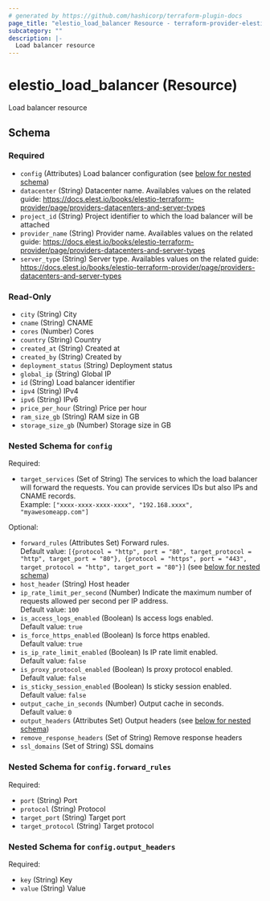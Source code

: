 ```yaml
---
# generated by https://github.com/hashicorp/terraform-plugin-docs
page_title: "elestio_load_balancer Resource - terraform-provider-elestio"
subcategory: ""
description: |-
  Load balancer resource
---
```


# elestio_load_balancer (Resource)

Load balancer resource



<!-- schema generated by tfplugindocs -->
## Schema

### Required

- `config` (Attributes) Load balancer configuration (see [below for nested schema](#nestedatt--config))
- `datacenter` (String) Datacenter name. Availables values on the related guide: https://docs.elest.io/books/elestio-terraform-provider/page/providers-datacenters-and-server-types
- `project_id` (String) Project identifier to which the load balancer will be attached
- `provider_name` (String) Provider name. Availables values on the related guide: https://docs.elest.io/books/elestio-terraform-provider/page/providers-datacenters-and-server-types
- `server_type` (String) Server type. Availables values on the related guide: https://docs.elest.io/books/elestio-terraform-provider/page/providers-datacenters-and-server-types

### Read-Only

- `city` (String) City
- `cname` (String) CNAME
- `cores` (Number) Cores
- `country` (String) Country
- `created_at` (String) Created at
- `created_by` (String) Created by
- `deployment_status` (String) Deployment status
- `global_ip` (String) Global IP
- `id` (String) Load balancer identifier
- `ipv4` (String) IPv4
- `ipv6` (String) IPv6
- `price_per_hour` (String) Price per hour
- `ram_size_gb` (String) RAM size in GB
- `storage_size_gb` (Number) Storage size in GB

<a id="nestedatt--config"></a>
### Nested Schema for `config`

Required:

- `target_services` (Set of String) The services to which the load balancer will forward the requests. You can provide services IDs but also IPs and CNAME records.</br>Example: `["xxxx-xxxx-xxxx-xxxx", "192.168.xxxx", "myawesomeapp.com"]`

Optional:

- `forward_rules` (Attributes Set) Forward rules.</br>Default value: `[{protocol = "http", port = "80", target_protocol = "http", target_port = "80"}, {protocol = "https", port = "443", target_protocol = "http", target_port = "80"}]` (see [below for nested schema](#nestedatt--config--forward_rules))
- `host_header` (String) Host header
- `ip_rate_limit_per_second` (Number) Indicate the maximum number of requests allowed per second per IP address.</br>Default value: `100`
- `is_access_logs_enabled` (Boolean) Is access logs enabled.</br>Default value: `true`
- `is_force_https_enabled` (Boolean) Is force https enabled.</br>Default value: `true`
- `is_ip_rate_limit_enabled` (Boolean) Is IP rate limit enabled.</br>Default value: `false`
- `is_proxy_protocol_enabled` (Boolean) Is proxy protocol enabled.</br>Default value: `false`
- `is_sticky_session_enabled` (Boolean) Is sticky session enabled.</br>Default value: `false`
- `output_cache_in_seconds` (Number) Output cache in seconds.</br>Default value: `0`
- `output_headers` (Attributes Set) Output headers (see [below for nested schema](#nestedatt--config--output_headers))
- `remove_response_headers` (Set of String) Remove response headers
- `ssl_domains` (Set of String) SSL domains

<a id="nestedatt--config--forward_rules"></a>
### Nested Schema for `config.forward_rules`

Required:

- `port` (String) Port
- `protocol` (String) Protocol
- `target_port` (String) Target port
- `target_protocol` (String) Target protocol


<a id="nestedatt--config--output_headers"></a>
### Nested Schema for `config.output_headers`

Required:

- `key` (String) Key
- `value` (String) Value
